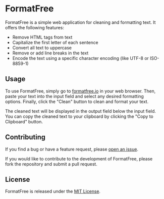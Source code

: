 # FormatFree

FormatFree is a simple web application for cleaning and formatting text. It offers the following features:

- Remove HTML tags from text
- Capitalize the first letter of each sentence
- Convert all text to uppercase
- Remove or add line breaks in the text
- Encode the text using a specific character encoding (like UTF-8 or ISO-8859-1)

## Usage

To use FormatFree, simply go to [formatfree.io](https://formatfree.io) in your web browser. Then, paste your text into the input field and select any desired formatting options. Finally, click the "Clean" button to clean and format your text.

The cleaned text will be displayed in the output field below the input field. You can copy the cleaned text to your clipboard by clicking the "Copy to Clipboard" button.

## Contributing

If you find a bug or have a feature request, please [open an issue](https://github.com/exampleuser/formatfree/issues/new).

If you would like to contribute to the development of FormatFree, please fork the repository and submit a pull request.

## License

FormatFree is released under the [MIT License](https://opensource.org/licenses/MIT).
